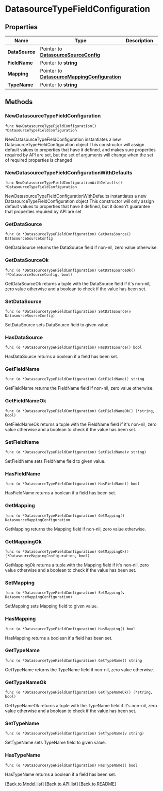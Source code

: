 # DatasourceTypeFieldConfiguration

## Properties

Name | Type | Description | Notes
------------ | ------------- | ------------- | -------------
**DataSource** | Pointer to [**DatasourceSourceConfig**](DatasourceSourceConfig.md) |  | [optional] 
**FieldName** | Pointer to **string** |  | [optional] 
**Mapping** | Pointer to [**DatasourceMappingConfiguration**](DatasourceMappingConfiguration.md) |  | [optional] 
**TypeName** | Pointer to **string** |  | [optional] 

## Methods

### NewDatasourceTypeFieldConfiguration

`func NewDatasourceTypeFieldConfiguration() *DatasourceTypeFieldConfiguration`

NewDatasourceTypeFieldConfiguration instantiates a new DatasourceTypeFieldConfiguration object
This constructor will assign default values to properties that have it defined,
and makes sure properties required by API are set, but the set of arguments
will change when the set of required properties is changed

### NewDatasourceTypeFieldConfigurationWithDefaults

`func NewDatasourceTypeFieldConfigurationWithDefaults() *DatasourceTypeFieldConfiguration`

NewDatasourceTypeFieldConfigurationWithDefaults instantiates a new DatasourceTypeFieldConfiguration object
This constructor will only assign default values to properties that have it defined,
but it doesn't guarantee that properties required by API are set

### GetDataSource

`func (o *DatasourceTypeFieldConfiguration) GetDataSource() DatasourceSourceConfig`

GetDataSource returns the DataSource field if non-nil, zero value otherwise.

### GetDataSourceOk

`func (o *DatasourceTypeFieldConfiguration) GetDataSourceOk() (*DatasourceSourceConfig, bool)`

GetDataSourceOk returns a tuple with the DataSource field if it's non-nil, zero value otherwise
and a boolean to check if the value has been set.

### SetDataSource

`func (o *DatasourceTypeFieldConfiguration) SetDataSource(v DatasourceSourceConfig)`

SetDataSource sets DataSource field to given value.

### HasDataSource

`func (o *DatasourceTypeFieldConfiguration) HasDataSource() bool`

HasDataSource returns a boolean if a field has been set.

### GetFieldName

`func (o *DatasourceTypeFieldConfiguration) GetFieldName() string`

GetFieldName returns the FieldName field if non-nil, zero value otherwise.

### GetFieldNameOk

`func (o *DatasourceTypeFieldConfiguration) GetFieldNameOk() (*string, bool)`

GetFieldNameOk returns a tuple with the FieldName field if it's non-nil, zero value otherwise
and a boolean to check if the value has been set.

### SetFieldName

`func (o *DatasourceTypeFieldConfiguration) SetFieldName(v string)`

SetFieldName sets FieldName field to given value.

### HasFieldName

`func (o *DatasourceTypeFieldConfiguration) HasFieldName() bool`

HasFieldName returns a boolean if a field has been set.

### GetMapping

`func (o *DatasourceTypeFieldConfiguration) GetMapping() DatasourceMappingConfiguration`

GetMapping returns the Mapping field if non-nil, zero value otherwise.

### GetMappingOk

`func (o *DatasourceTypeFieldConfiguration) GetMappingOk() (*DatasourceMappingConfiguration, bool)`

GetMappingOk returns a tuple with the Mapping field if it's non-nil, zero value otherwise
and a boolean to check if the value has been set.

### SetMapping

`func (o *DatasourceTypeFieldConfiguration) SetMapping(v DatasourceMappingConfiguration)`

SetMapping sets Mapping field to given value.

### HasMapping

`func (o *DatasourceTypeFieldConfiguration) HasMapping() bool`

HasMapping returns a boolean if a field has been set.

### GetTypeName

`func (o *DatasourceTypeFieldConfiguration) GetTypeName() string`

GetTypeName returns the TypeName field if non-nil, zero value otherwise.

### GetTypeNameOk

`func (o *DatasourceTypeFieldConfiguration) GetTypeNameOk() (*string, bool)`

GetTypeNameOk returns a tuple with the TypeName field if it's non-nil, zero value otherwise
and a boolean to check if the value has been set.

### SetTypeName

`func (o *DatasourceTypeFieldConfiguration) SetTypeName(v string)`

SetTypeName sets TypeName field to given value.

### HasTypeName

`func (o *DatasourceTypeFieldConfiguration) HasTypeName() bool`

HasTypeName returns a boolean if a field has been set.


[[Back to Model list]](../README.md#documentation-for-models) [[Back to API list]](../README.md#documentation-for-api-endpoints) [[Back to README]](../README.md)


